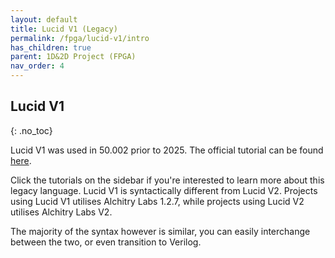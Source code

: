 ```yaml
---
layout: default
title: Lucid V1 (Legacy) 
permalink: /fpga/lucid-v1/intro
has_children: true
parent: 1D&2D Project (FPGA)
nav_order: 4
---
```


## Lucid V1 
{: .no_toc}

Lucid V1 was used in 50.002 prior to 2025. The official tutorial can be found [here](https://alchitry.com/tutorials/lucid_v1/). 

Click the tutorials on the sidebar if you're interested to learn more about this legacy language. Lucid V1 is syntactically different from Lucid V2. Projects using Lucid V1 utilises Alchitry Labs 1.2.7, while projects using Lucid V2 utilises Alchitry Labs V2. 

The majority of the syntax however is similar, you can easily interchange between the two, or even transition to Verilog. 